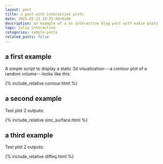 ```yaml
---
layout: post
title: a post with interactive plots
date: 2025-02-13 19:35:00+0100
description: an example of a an interactive blog post with makie plots
tags: julia interactive
categories: sample-posts
related_posts: false
---
```


## a first example

A simple script to display a static 3d visualization---a contour plot of a random volume---looks like this:

{% include_relative contour.html %}

## a second example

Test plot 2 outputs:

{% include_relative sinc_surface.html %}

## a third example

Test plot 2 outputs:

{% include_relative diffeq.html %}